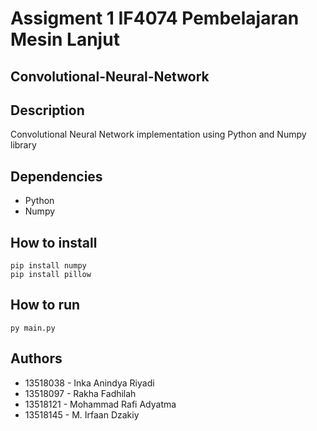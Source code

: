 # Assigment 1 IF4074 Pembelajaran Mesin Lanjut

## Convolutional-Neural-Network

## Description

Convolutional Neural Network implementation using Python and Numpy library

## Dependencies

- Python
- Numpy

## How to install

```
pip install numpy
pip install pillow
```

## How to run

```
py main.py
```

## Authors

- 13518038 - Inka Anindya Riyadi
- 13518097 - Rakha Fadhilah
- 13518121 - Mohammad Rafi Adyatma
- 13518145 - M. Irfaan Dzakiy

